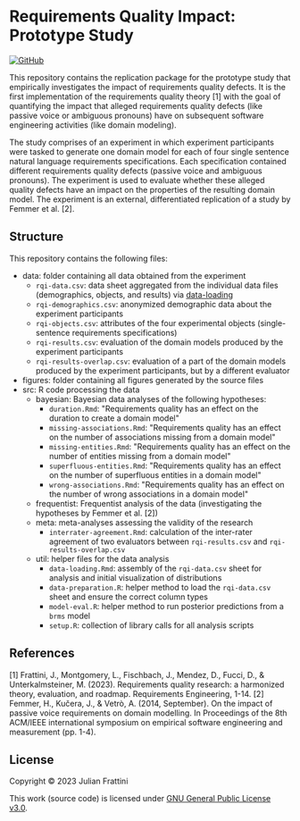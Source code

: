 # Requirements Quality Impact: Prototype Study


[![GitHub](https://img.shields.io/github/license/JulianFrattini/rqi-proto)](./LICENSE)

This repository contains the replication package for the prototype study that empirically investigates the impact of requirements quality defects. It is the first implementation of the requirements quality theory [1] with the goal of quantifying the impact that alleged requirements quality defects (like passive voice or ambiguous pronouns) have on subsequent software engineering activities (like domain modeling).

The study comprises of an experiment in which experiment participants were tasked to generate one domain model for each of four single sentence natural language requirements specifications. Each specification contained different requirements quality defects (passive voice and ambiguous pronouns). The experiment is used to evaluate whether these alleged quality defects have an impact on the properties of the resulting domain model. The experiment is an external, differentiated replication of a study by Femmer et al. [2].

## Structure

This repository contains the following files:

* data: folder containing all data obtained from the experiment
  * `rqi-data.csv`: data sheet aggregated from the individual data files (demographics, objects, and results) via [data-loading](./src/util/data-loading.Rmd)
  * `rqi-demographics.csv`: anonymized demographic data about the experiment participants
  * `rqi-objects.csv`: attributes of the four experimental objects (single-sentence requirements specifications)
  * `rqi-results.csv`: evaluation of the domain models produced by the experiment participants
  * `rqi-results-overlap.csv`: evaluation of a part of the domain models produced by the experiment participants, but by a different evaluator
* figures: folder containing all figures generated by the source files
* src: R code processing the data
  * bayesian: Bayesian data analyses of the following hypotheses:
    * `duration.Rmd`: "Requirements quality has an effect on the duration to create a domain model"
    * `missing-associations.Rmd`: "Requirements quality has an effect on the number of associations missing from a domain model"
    * `missing-entities.Rmd`: "Requirements quality has an effect on the number of entities missing from a domain model"
    * `superfluous-entities.Rmd`: "Requirements quality has an effect on the number of superfluous entities in a domain model"
    * `wrong-associations.Rmd`: "Requirements quality has an effect on the number of wrong associations in a domain model"
  * frequentist: Frequentist analysis of the data (investigating the hypotheses by Femmer et al. [2])
  * meta: meta-analyses assessing the validity of the research
    * `interrater-agreement.Rmd`: calculation of the inter-rater agreement of two evaluators between `rqi-results.csv` and `rqi-results-overlap.csv`
  * util: helper files for the data analysis
    * `data-loading.Rmd`: assembly of the `rqi-data.csv` sheet for analysis and initial visualization of distributions
    * `data-preparation.R`: helper method to load the `rqi-data.csv` sheet and ensure the correct column types
    * `model-eval.R`: helper method to run posterior predictions from a `brms` model
    * `setup.R`: collection of library calls for all analysis scripts

## References

[1] Frattini, J., Montgomery, L., Fischbach, J., Mendez, D., Fucci, D., & Unterkalmsteiner, M. (2023). Requirements quality research: a harmonized theory, evaluation, and roadmap. Requirements Engineering, 1-14.
[2] Femmer, H., Kučera, J., & Vetrò, A. (2014, September). On the impact of passive voice requirements on domain modelling. In Proceedings of the 8th ACM/IEEE international symposium on empirical software engineering and measurement (pp. 1-4).

## License

Copyright © 2023 Julian Frattini

This work (source code) is licensed under [GNU General Public License v3.0](./LICENSE).
